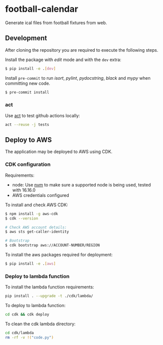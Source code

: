 # football-calendar

Generate ical files from football fixtures from web.

## Development

After cloning the repository you are required to execute the following steps.

Install the package with *edit* mode and with the `dev` extra:
```bash
$ pip install -e .[dev]
```

Install `pre-commit` to run *isort*, *pylint*, *pydocstring*, *black* and *mypy* when committing new code.
```bash
$ pre-commit install
```

### act

Use [act](https://github.com/nektos/act) to test github actions locally:

```bash
act --reuse -j tests
```

## Deploy to AWS

The application may be deployed to AWS using CDK.

### CDK configuration

Requirements:
* node: Use [nvm](https://heynode.com/tutorial/install-nodejs-locally-nvm/) to make sure a supported node is being used, tested with 16.16.0
* AWS credentials configured

To install and check AWS CDK:
```bash
$ npm install -g aws-cdk
$ cdk --version

# Check AWS account details:
$ aws sts get-caller-identity

# Bootstrap
$ cdk bootstrap aws://ACCOUNT-NUMBER/REGION
```

To install the aws packages required for deployment:

```bash
$ pip install -e .[aws]
```

### Deploy to lambda function

To install the lambda function requirements:

```bash
pip install . --upgrade -t ./cdk/lambda/
```

To deploy to lambda function:

```bash
cd cdk && cdk deploy
```

To clean the cdk lambda directory:

```bash
cd cdk/lambda
rm -rf -v !("code.py")
```
